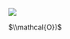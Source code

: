 ![](https://www.nta.go.jp/tmp/d8e1dd1d-c200-47fd-8aa0-8db02f129d43/images/6be1362a57a189b3c4c8cae3db6ac2b5052e58590b559e280e1e51e3d089b89f.jpg)

$\\mathcal{O})$